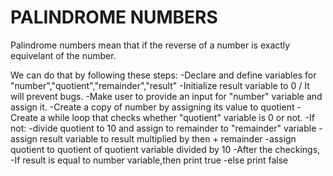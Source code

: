 # PALINDROME NUMBERS
Palindrome numbers mean that if the reverse of a number is exactly equivelant of the number.

We can do that by following these steps:
-Declare and define variables for "number","quotient","remainder","result"
-Initialize result variable to 0 / It will prevent bugs.
-Make user to provide an input for "number" variable and assign it.
-Create a copy of number by assigning its value to quotient
-Create a while loop that checks whether "quotient" variable is 0 or not.
-If not:
   -divide quotient to 10 and assign to remainder to "remainder" variable
   -assign result variable to result multiplied by then + remainder
   -assign quotient to quotient of quotient variable divided by 10
-After the checkings,
   -If result is equal to number variable,then print true
   -else print false
